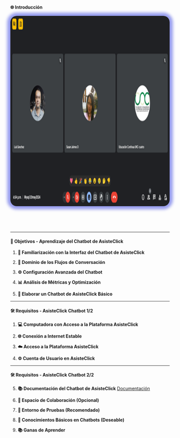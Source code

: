 #### 🌐 Introducción

<img src="0_Introduccion/meet_1.png" alt="meet"	style="height: 600px; margin: 0 auto 4rem auto; background: transparent; box-shadow: 0 0 10px 10px rgb(150, 156, 238); border-radius: 20px;">

---

#### 🎯 Objetivos - Aprendizaje del Chatbot de AsisteClick 

1.  **🤖 Familiarización con la Interfaz del Chatbot de AsisteClick** 

2.  **💬 Dominio de los Flujos de Conversación** 

3.  **⚙️ Configuración Avanzada del Chatbot** 

4.  **📊 Análisis de Métricas y Optimización**

5.  **🚀 Elaborar un Chatbot de AsisteClick Básico** 

---

#### 🛠️ Requisitos - AsisteClick Chatbot 1/2

1.  **💻 Computadora con Acceso a la Plataforma AsisteClick** 

2.  **🌐 Conexión a Internet Estable**

3.  **☁️ Acceso a la Plataforma AsisteClick** 

4.  **⚙️ Cuenta de Usuario en AsisteClick** 

---

#### 🛠️ Requisitos - AsisteClick Chatbot 2/2

5.  **📚 Documentación del Chatbot de AsisteClick** [Documentación](https://docs.asisteclick.com/)

6.  **🤝 Espacio de Colaboración (Opcional)** 

7.  **🧪 Entorno de Pruebas (Recomendado)** 

8.  **🧠 Conocimientos Básicos en Chatbots (Deseable)** 

9.  **📚 Ganas de Aprender**